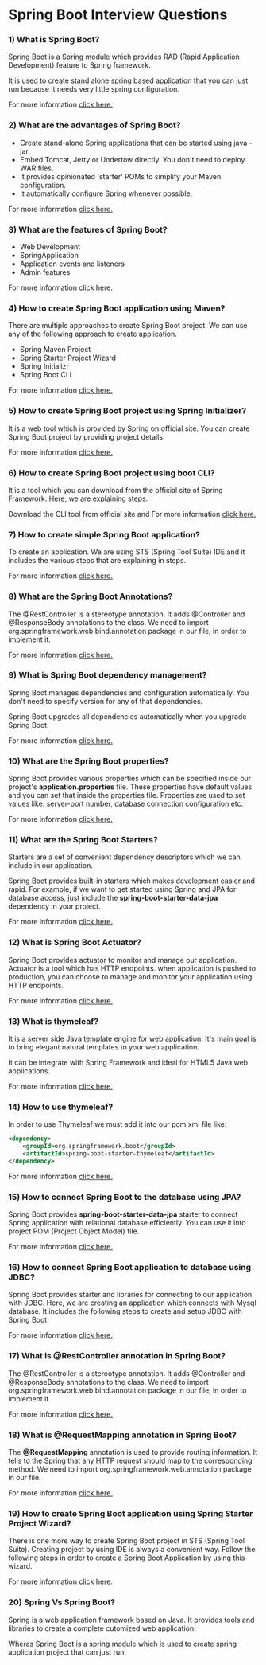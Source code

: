 # Spring Boot Interview Questions

### 1) What is Spring Boot?

Spring Boot is a Spring module which provides RAD (Rapid Application Development) feature to Spring framework.

It is used to create stand alone spring based application that you can just run because it needs very little spring configuration.

For more information [click here.](https://www.javatpoint.com/spring-boot-introduction)

### 2) What are the advantages of Spring Boot?

* Create stand-alone Spring applications that can be started using java -jar.
* Embed Tomcat, Jetty or Undertow directly. You don't need to deploy WAR files.
* It provides opinionated 'starter' POMs to simplify your Maven configuration.
* It automatically configure Spring whenever possible.

For more information [click here.](https://www.javatpoint.com/spring-boot-introduction)

### 3) What are the features of Spring Boot?

* Web Development
* SpringApplication
* Application events and listeners
* Admin features

For more information [click here.](https://www.javatpoint.com/spring-boot-features)

### 4) How to create Spring Boot application using Maven?

There are multiple approaches to create Spring Boot project. We can use any of the following approach to create application.

* Spring Maven Project
* Spring Starter Project Wizard
* Spring Initializr
* Spring Boot CLI

For more information [click here.](https://www.javatpoint.com/spring-maven-project)

### 5) How to create Spring Boot project using Spring Initializer?

It is a web tool which is provided by Spring on official site. You can create Spring Boot project by providing project details.

For more information [click here.](https://www.javatpoint.com/spring-initializr)

### 6) How to create Spring Boot project using boot CLI?

It is a tool which you can download from the official site of Spring Framework. Here, we are explaining steps.

Download the CLI tool from official site and For more information [click here.](https://www.javatpoint.com/spring-boot-cli)

### 7) How to create simple Spring Boot application?

To create an application. We are using STS (Spring Tool Suite) IDE and it includes the various steps that are explaining in steps.

For more information [click here.](https://www.javatpoint.com/spring-boot-application)

### 8) What are the Spring Boot Annotations?

The @RestController is a stereotype annotation. It adds @Controller and @ResponseBody annotations to the class. We need to import org.springframework.web.bind.annotation package in our file, in order to implement it.

For more information [click here.](https://www.javatpoint.com/spring-boot-annotations)

### 9) What is Spring Boot dependency management?

Spring Boot manages dependencies and configuration automatically. You don't need to specify version for any of that dependencies.

Spring Boot upgrades all dependencies automatically when you upgrade Spring Boot.

For more information [click here.](https://www.javatpoint.com/spring-boot-dm)

### 10) What are the Spring Boot properties?

Spring Boot provides various properties which can be specified inside our project's **application.properties** file. These properties have default values and you can set that inside the properties file. Properties are used to set values like: server-port number, database connection configuration etc.

For more information [click here.](https://www.javatpoint.com/spring-boot-properties)

### 11) What are the Spring Boot Starters?

Starters are a set of convenient dependency descriptors which we can include in our application.

Spring Boot provides built-in starters which makes development easier and rapid. For example, if we want to get started using Spring and JPA for database access, just include the **spring-boot-starter-data-jpa** dependency in your project.

For more information [click here.](https://www.javatpoint.com/spring-boot-starters)

### 12) What is Spring Boot Actuator?

Spring Boot provides actuator to monitor and manage our application. Actuator is a tool which has HTTP endpoints. when application is pushed to production, you can choose to manage and monitor your application using HTTP endpoints.

For more information [click here.](https://www.javatpoint.com/spring-boot-actuator)

### 13) What is thymeleaf?

It is a server side Java template engine for web application. It's main goal is to bring elegant natural templates to your web application.

It can be integrate with Spring Framework and ideal for HTML5 Java web applications.

For more information [click here.](https://www.javatpoint.com/spring-boot-thymeleaf-view)

### 14) How to use thymeleaf?

In order to use Thymeleaf we must add it into our pom.xml file like:

```xml
<dependency>  
	<groupId>org.springframework.boot</groupId>  
	<artifactId>spring-boot-starter-thymeleaf</artifactId>  
</dependency> 
```

For more information [click here.](https://www.javatpoint.com/spring-boot-thymeleaf-view)

### 15) How to connect Spring Boot to the database using JPA?

Spring Boot provides **spring-boot-starter-data-jpa** starter to connect Spring application with relational database efficiently. You can use it into project POM (Project Object Model) file.

For more information [click here.](https://www.javatpoint.com/spring-boot-jpa)

### 16) How to connect Spring Boot application to database using JDBC?

Spring Boot provides starter and libraries for connecting to our application with JDBC. Here, we are creating an application which connects with Mysql database. It includes the following steps to create and setup JDBC with Spring Boot.

For more information [click here.](https://www.javatpoint.com/spring-boot-jdbc)

### 17) What is @RestController annotation in Spring Boot?

The @RestController is a stereotype annotation. It adds @Controller and @ResponseBody annotations to the class. We need to import org.springframework.web.bind.annotation package in our file, in order to implement it.

For more information [click here.](https://www.javatpoint.com/spring-boot-annotations)

### 18) What is @RequestMapping annotation in Spring Boot?

The **@RequestMapping** annotation is used to provide routing information. It tells to the Spring that any HTTP request should map to the corresponding method. We need to import org.springframework.web.annotation package in our file.

For more information [click here.](https://www.javatpoint.com/spring-boot-annotations)

### 19) How to create Spring Boot application using Spring Starter Project Wizard?

There is one more way to create Spring Boot project in STS (Spring Tool Suite). Creating project by using IDE is always a convenient way. Follow the following steps in order to create a Spring Boot Application by using this wizard.

For more information [click here.](https://www.javatpoint.com/spring-starter-project-wizard)

### 20) Spring Vs Spring Boot?

Spring is a web application framework based on Java. It provides tools and libraries to create a complete cutomized web application.

Wheras Spring Boot is a spring module which is used to create spring application project that can just run.
